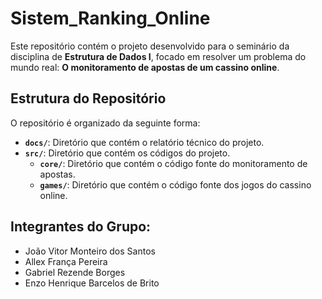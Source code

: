 # Sistem_Ranking_Online
Este repositório contém o projeto desenvolvido para o seminário da disciplina de **Estrutura de Dados I**, focado em resolver um problema do mundo real: **O monitoramento de apostas de um cassino online**.

## Estrutura do Repositório

O repositório é organizado da seguinte forma:

- **`docs/`**: Diretório que contém o relatório técnico do projeto.
- **`src/`**: Diretório que contém os códigos do projeto.
  - **`core/`**: Diretório que contém o código fonte do monitoramento de apostas.
  - **`games/`**: Diretório que contém o código fonte dos jogos do cassino online.

## Integrantes do Grupo:
* João Vitor Monteiro dos Santos
* Allex França Pereira
* Gabriel Rezende Borges
* Enzo Henrique Barcelos de Brito  
